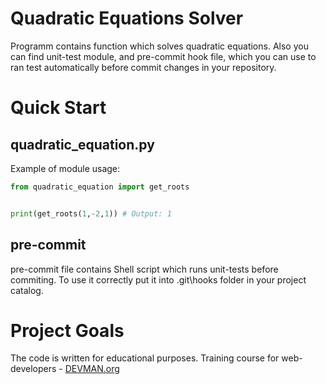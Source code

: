# Quadratic Equations Solver

Programm contains function which solves quadratic equations. Also you can find unit-test module, and pre-commit hook file, which you can use to ran test automatically before commit changes in your repository.

# Quick Start

## quadratic_equation.py

Example of module usage:

```python
from quadratic_equation import get_roots


print(get_roots(1,-2,1)) # Output: 1

```

## pre-commit

pre-commit file contains Shell script which runs unit-tests before commiting. To use it correctly put it into .git\hooks folder in your project catalog.

# Project Goals

The code is written for educational purposes. Training course for web-developers - [DEVMAN.org](https://devman.org)
